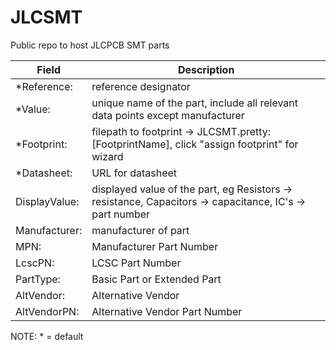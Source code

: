 # JLCSMT
Public repo to host JLCPCB SMT parts

Field|Description
-----------------------|---------------------------------------------------
*Reference:|reference designator
*Value:|unique name of the part, include all relevant data points except manufacturer
*Footprint:|filepath to footprint -> JLCSMT.pretty:[FootprintName], click "assign footprint" for wizard
*Datasheet:|URL for datasheet
DisplayValue:|displayed value of the part, eg Resistors -> resistance, Capacitors -> capacitance, IC's -> part number
Manufacturer:|manufacturer of part
MPN:|Manufacturer Part Number
LcscPN:|LCSC Part Number
PartType:|Basic Part or Extended Part
AltVendor:|Alternative Vendor
AltVendorPN:|Alternative Vendor Part Number

NOTE: * = default